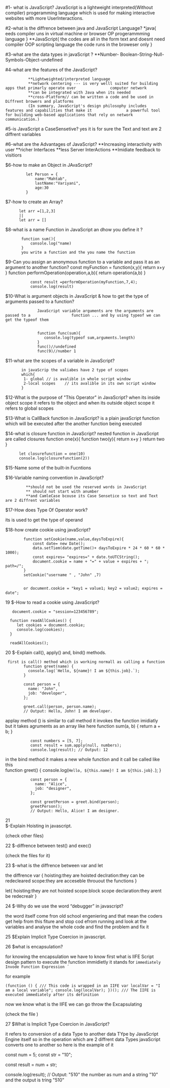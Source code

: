 #1- what is JavaScript?
              JavaScript is a lightweight interpreted(Without compiler) progeramming language which is
                             used for making interactive websites with more UserInteractions.
              
#2-what is the diffrence between java and JavaScript Language?
             \*java{
             eeds compiler
             uns in virtual machine or browser
             OP progerammming language
             }
             \*\*JavaScript{
             the codes are all in the form text and doesnt need compiler
             OOP scripting language
             the code runs in the broweser only
             }
             
#3-what are the data types in javaScript ?
      **Number- Boolean-String-Null-Symbols-Object-undefined
    

#4-what are the features of the JavaScript?

              **Lightweighted/interpreted language
              **network centering --- is very welll suited for building apps that primarly operate over               computer network
              **can be integrated with Java when its needed
              **cross-Platform// can be written a code and be used in Diffrent browers and platforms
              (In summary, JavaScript's design philosophy includes features and capabilities that make it               a powerful tool for building web-based applications that rely on network communication.)
              

#5-is JavaScript a CaseSensetive?
               yes it is for sure the Text and text are 2 diffrent variables
               

#6-what are the Advantages of JavaScript?
              **Increasing interactivity with user 
              **richer Interfaces
              **less Server InterActions
              **Imidiate feedback to visitiors
             

$6-how to make an Object in JAvaScript?

             let Person = {
                 name:"Mahtab",
                 lastName:"Variyani",
                 age:30
             }
             
$7-how to create an  Array?

          let arr =[1,2,3]
          ||
          let arr = []
          
$8-what is a name Function in JavaScript an dhow you define it ?

           function sum(){
               console.log("name)
           }
           you write a function and the you name the function
           

$9-Can you assign an anonymous function to a variable and pass it as an argument to another function?
               const myFunction = function(x,y){
                  return x+y
               }
               function performOperation(operation,a,b){
                  return operation(a,b)
               }
              
               const result =performOperation(myFunction,7,4);
               console.log(result)
               

$10-What is argument objects in JavaScript & how to get the type of arguments passed to a function?

                  JavaScript variable arguments are the arguments are passed to a                  function ... and by using typeof we can get the typeof them 
                 
                 
                  function func(sum){
                     console.log(typeof sum,arguments.length)
                  }
                  func()//undefined
                  func(9)//number 1
                  

$11-what are the scopes of a variable in JavaScript?

           in javaScrip the valiabes have 2 type of scopes 
           which{
            1- global // is avalible in whole script window 
            2-local scopes    // its avalible in its own script window
           }
           
$12-What is the purpose of "This Operator" in JavaScript?
           when its inside object scope it refers to the object 
           and when its outside object scope it refers to global scopes
           
$13-What is CallBack function in JavaScript?
          is a plain javaScript function which will be executed after the another           function being executed 
          
$14-what is closure function in JavaScript?
          nested function in JavaScript are called closures
          function one(x){
           function two(y){
               return x+y
           }
           return two
          }
          
          let closurefunction = one(10)
          console.log(closurefunction(2))
          

$15-Name some of the built-in Fucntions



$16-Variable naming convention in JavaScript?

             **should not be used the reserved words in JavaScript
             ** should not start with anumber 
             **and CamleCase bcouse its Case Sensetice so text and Text are 2 diffrent variables


$17-How does Type Of Operator work?

its is used to get the type of operand 

$18-how create cookie using javaScript?

            function setCookie(name,value,daysToExpire){
                const date= new Date();
                data.setTiem(date.getTime()+ daysToExpire * 24 * 60 * 60 * 1000);
                const expires= "expires=" + date.toUTCString();
                document.cookie = name + "=" + value + expires + "; path=/";
            }
            setCookie("username " , "John" ,7) 


            or document.cookie = "key1 = value1; key2 = value2; expires = date";
19
$-How to read a cookie using JavaScript?
           

       document.cookie = "session=123456789";

      function readAllCookies() {
         let cookies = document.cookie;
         console.log(cookies);
      }

      readAllCookies();

20
$-Explain call(), apply() and, bind() methods.

     first is call() method which is working normall as calling a function 
            function greet(name) {
              console.log(`Hello, ${name}! I am ${this.job}.`);
            }
            
            const person = {
              name: "John",
              job: "developer",
            };
            
            greet.call(person, person.name);
            // Output: Hello, John! I am developer.
            

applay method () is similar to call method it invokes the function imidiatly but it takes agruments as an array like here 
                  function sum(a, b) {
                 return a + b;
               }
               
               const numbers = [5, 7];
               const result = sum.apply(null, numbers);
               console.log(result); // Output: 12
               

in the bind method   it makes a new whole function and it call be called like this   
              function greet() {
                 console.log(`Hello, ${this.name}! I am ${this.job}.`);
               }
               
               const person = {
                 name: "Alice",
                 job: "designer",
               };
               
               const greetPerson = greet.bind(person);
               greetPerson();
               // Output: Hello, Alice! I am designer. 
 
 
 
 21              
$-Explain Hoisting in javascript.

(check other files)



22
$-diffrence between test() and exec()

(check the files for it)

23
$-what is the diffrence between var and let 


the diffrence 
var {
   hoisting:they are hoisted
   declration:they can be redecleared
   scope:they are acceseble throuout the functions 
}

let{
   hoisting:they are not hoisted 
   scope:block  scope
   declaration:they arent be redecrealr
}

24
$-Why do we use the word “debugger” in javascript?


the word itself come fron old school engeniering and that mean the coders get help from this fiture and stop cod efrom running and look at the variables and analyse the whole code and find the problem and fix it 


25
$Explain Implicit Type Coercion in javascript.



26
$what is encapsulation?

for knowing the encapsulation we have to know first what is IIFE
Script design pattern to execute the function immidietly
it stands for `immediately Invode Function Expression ´`

for example 


`(function () {
  /// This code is wrapped in an IIFE
  var localVar = "I am a local variable";
  console.log(localVar);
})();
/// The IIFE is executed immediately after its definition`

now we know what is the IIFE we can go throw the Excapsulating


(check the file )


27
$What is Implicit Type Coercion in JavaScript?

it refers to conversion of a data Type to another data TYpe
by JavaScript Engine itself 
so in the operation which are 2 diffrent data Types javaScript converts one to another so here is the example of it 

const num = 5;
const str = "10";

const result = num + str;

console.log(result); // Output: "510"
 the number as num and a string "10" and the output is tring "510"


 

